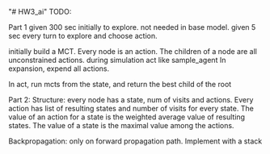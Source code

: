 "# HW3_ai" 
TODO: 

Part 1
given 300 sec initially to explore. not needed in base model.
given 5 sec every turn to explore and choose action.

initially build a MCT.
Every node is an action.
The children of a node are all unconstrained actions.
during simulation act like sample_agent
In expansion, expend all actions.

In act, run mcts from the state, 
and return the best child of the root


Part 2:
Structure:
every node has a state, num of visits and actions.
Every action has list of resulting states and number of visits for every state.
The value of an action for a state is the weighted average value of resulting states.
The value of a state is the maximal value among the actions.

Backpropagation:
only on forward propagation path.
Implement with a stack


